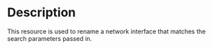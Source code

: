 # Description

This resource is used to rename a network interface that matches the search parameters passed in.
